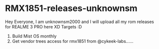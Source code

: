 # RMX1851-releases-unknownsm
Hey Everyone, I am unknownsm2000 and I will upload all my rom releases for REALME 3 PRO here XD
Targets :D
1. Build Mist OS monthly
2. Get vendor trees access for rmx1851 from @cykeek-labs......
